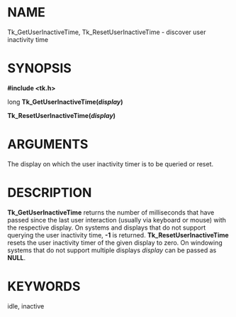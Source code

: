 # NAME

Tk_GetUserInactiveTime, Tk_ResetUserInactiveTime - discover user
inactivity time

# SYNOPSIS

**#include \<tk.h\>**

long **Tk_GetUserInactiveTime(***display***)**

**Tk_ResetUserInactiveTime(***display***)**

# ARGUMENTS

The display on which the user inactivity timer is to be queried or
reset.

# DESCRIPTION

**Tk_GetUserInactiveTime** returns the number of milliseconds that have
passed since the last user interaction (usually via keyboard or mouse)
with the respective display. On systems and displays that do not support
querying the user inactivity time, **-1** is returned.
**Tk_ResetUserInactiveTime** resets the user inactivity timer of the
given display to zero. On windowing systems that do not support multiple
displays *display* can be passed as **NULL**.

# KEYWORDS

idle, inactive
